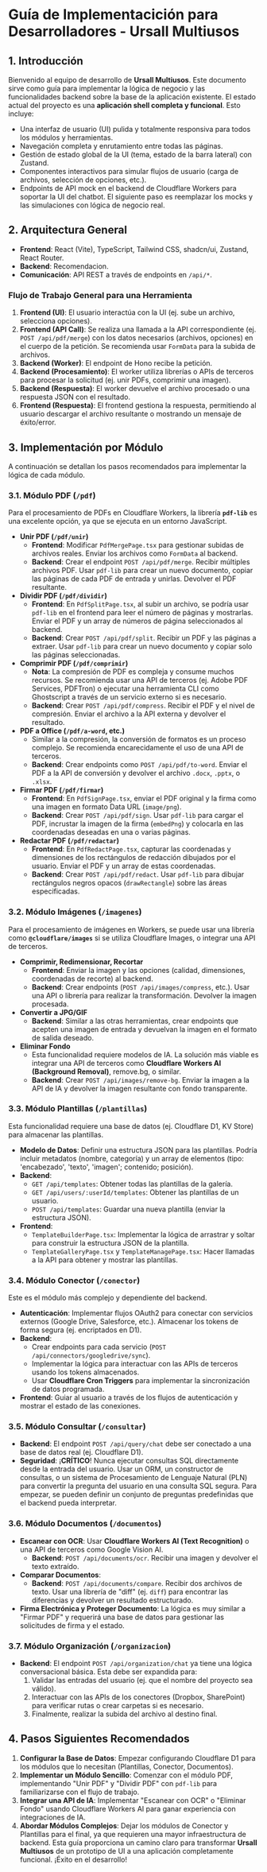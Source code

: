 # Guía de Implementacición para Desarrolladores - Ursall Multiusos
## 1. Introducción
Bienvenido al equipo de desarrollo de **Ursall Multiusos**. Este documento sirve como guía para implementar la lógica de negocio y las funcionalidades backend sobre la base de la aplicación existente.
El estado actual del proyecto es una **aplicación shell completa y funcional**. Esto incluye:
- Una interfaz de usuario (UI) pulida y totalmente responsiva para todos los módulos y herramientas.
- Navegación completa y enrutamiento entre todas las páginas.
- Gestión de estado global de la UI (tema, estado de la barra lateral) con Zustand.
- Componentes interactivos para simular flujos de usuario (carga de archivos, selección de opciones, etc.).
- Endpoints de API mock en el backend de Cloudflare Workers para soportar la UI del chatbot.
El siguiente paso es reemplazar los mocks y las simulaciones con lógica de negocio real.
## 2. Arquitectura General
- **Frontend**: React (Vite), TypeScript, Tailwind CSS, shadcn/ui, Zustand, React Router.
- **Backend**: Recomendacion.
- **Comunicación**: API REST a través de endpoints en `/api/*`.
### Flujo de Trabajo General para una Herramienta
1.  **Frontend (UI)**: El usuario interactúa con la UI (ej. sube un archivo, selecciona opciones).
2.  **Frontend (API Call)**: Se realiza una llamada a la API correspondiente (ej. `POST /api/pdf/merge`) con los datos necesarios (archivos, opciones) en el cuerpo de la petición. Se recomienda usar `FormData` para la subida de archivos.
3.  **Backend (Worker)**: El endpoint de Hono recibe la petición.
4.  **Backend (Procesamiento)**: El worker utiliza librerías o APIs de terceros para procesar la solicitud (ej. unir PDFs, comprimir una imagen).
5.  **Backend (Respuesta)**: El worker devuelve el archivo procesado o una respuesta JSON con el resultado.
6.  **Frontend (Respuesta)**: El frontend gestiona la respuesta, permitiendo al usuario descargar el archivo resultante o mostrando un mensaje de éxito/error.
## 3. Implementación por Módulo
A continuación se detallan los pasos recomendados para implementar la lógica de cada módulo.
### 3.1. Módulo PDF (`/pdf`)
Para el procesamiento de PDFs en Cloudflare Workers, la librería **`pdf-lib`** es una excelente opción, ya que se ejecuta en un entorno JavaScript.
- **Unir PDF (`/pdf/unir`)**
    - **Frontend**: Modificar `PdfMergePage.tsx` para gestionar subidas de archivos reales. Enviar los archivos como `FormData` al backend.
    - **Backend**: Crear el endpoint `POST /api/pdf/merge`. Recibir múltiples archivos PDF. Usar `pdf-lib` para crear un nuevo documento, copiar las páginas de cada PDF de entrada y unirlas. Devolver el PDF resultante.
- **Dividir PDF (`/pdf/dividir`)**
    - **Frontend**: En `PdfSplitPage.tsx`, al subir un archivo, se podría usar `pdf-lib` en el frontend para leer el número de páginas y mostrarlas. Enviar el PDF y un array de números de página seleccionados al backend.
    - **Backend**: Crear `POST /api/pdf/split`. Recibir un PDF y las páginas a extraer. Usar `pdf-lib` para crear un nuevo documento y copiar solo las páginas seleccionadas.
- **Comprimir PDF (`/pdf/comprimir`)**
    - **Nota**: La compresión de PDF es compleja y consume muchos recursos. Se recomienda usar una API de terceros (ej. Adobe PDF Services, PDFTron) o ejecutar una herramienta CLI como Ghostscript a través de un servicio externo si es necesario.
    - **Backend**: Crear `POST /api/pdf/compress`. Recibir el PDF y el nivel de compresión. Enviar el archivo a la API externa y devolver el resultado.
- **PDF a Office (`/pdf/a-word`, etc.)**
    - Similar a la compresión, la conversión de formatos es un proceso complejo. Se recomienda encarecidamente el uso de una API de terceros.
    - **Backend**: Crear endpoints como `POST /api/pdf/to-word`. Enviar el PDF a la API de conversión y devolver el archivo `.docx`, `.pptx`, o `.xlsx`.
- **Firmar PDF (`/pdf/firmar`)**
    - **Frontend**: En `PdfSignPage.tsx`, enviar el PDF original y la firma como una imagen en formato Data URL (`image/png`).
    - **Backend**: Crear `POST /api/pdf/sign`. Usar `pdf-lib` para cargar el PDF, incrustar la imagen de la firma (`embedPng`) y colocarla en las coordenadas deseadas en una o varias páginas.
- **Redactar PDF (`/pdf/redactar`)**
    - **Frontend**: En `PdfRedactPage.tsx`, capturar las coordenadas y dimensiones de los rectángulos de redacción dibujados por el usuario. Enviar el PDF y un array de estas coordenadas.
    - **Backend**: Crear `POST /api/pdf/redact`. Usar `pdf-lib` para dibujar rectángulos negros opacos (`drawRectangle`) sobre las áreas especificadas.
### 3.2. Módulo Imágenes (`/imagenes`)
Para el procesamiento de imágenes en Workers, se puede usar una librería como **`@cloudflare/images`** si se utiliza Cloudflare Images, o integrar una API de terceros.
- **Comprimir, Redimensionar, Recortar**
    - **Frontend**: Enviar la imagen y las opciones (calidad, dimensiones, coordenadas de recorte) al backend.
    - **Backend**: Crear endpoints (`POST /api/images/compress`, etc.). Usar una API o librería para realizar la transformación. Devolver la imagen procesada.
- **Convertir a JPG/GIF**
    - **Backend**: Similar a las otras herramientas, crear endpoints que acepten una imagen de entrada y devuelvan la imagen en el formato de salida deseado.
- **Eliminar Fondo**
    - Esta funcionalidad requiere modelos de IA. La solución más viable es integrar una API de terceros como **Cloudflare Workers AI (Background Removal)**, remove.bg, o similar.
    - **Backend**: Crear `POST /api/images/remove-bg`. Enviar la imagen a la API de IA y devolver la imagen resultante con fondo transparente.
### 3.3. Módulo Plantillas (`/plantillas`)
Esta funcionalidad requiere una base de datos (ej. Cloudflare D1, KV Store) para almacenar las plantillas.
- **Modelo de Datos**: Definir una estructura JSON para las plantillas. Podría incluir metadatos (nombre, categoría) y un array de elementos (tipo: 'encabezado', 'texto', 'imagen'; contenido; posición).
- **Backend**:
    - `GET /api/templates`: Obtener todas las plantillas de la galería.
    - `GET /api/users/:userId/templates`: Obtener las plantillas de un usuario.
    - `POST /api/templates`: Guardar una nueva plantilla (enviar la estructura JSON).
- **Frontend**:
    - `TemplateBuilderPage.tsx`: Implementar la lógica de arrastrar y soltar para construir la estructura JSON de la plantilla.
    - `TemplateGalleryPage.tsx` y `TemplateManagePage.tsx`: Hacer llamadas a la API para obtener y mostrar las plantillas.
### 3.4. Módulo Conector (`/conector`)
Este es el módulo más complejo y dependiente del backend.
- **Autenticación**: Implementar flujos OAuth2 para conectar con servicios externos (Google Drive, Salesforce, etc.). Almacenar los tokens de forma segura (ej. encriptados en D1).
- **Backend**:
    - Crear endpoints para cada servicio (`POST /api/connectors/googledrive/sync`).
    - Implementar la lógica para interactuar con las APIs de terceros usando los tokens almacenados.
    - Usar **Cloudflare Cron Triggers** para implementar la sincronización de datos programada.
- **Frontend**: Guiar al usuario a través de los flujos de autenticación y mostrar el estado de las conexiones.
### 3.5. Módulo Consultar (`/consultar`)
- **Backend**: El endpoint `POST /api/query/chat` debe ser conectado a una base de datos real (ej. Cloudflare D1).
- **Seguridad**: ¡**CRÍTICO**! Nunca ejecutar consultas SQL directamente desde la entrada del usuario. Usar un ORM, un constructor de consultas, o un sistema de Procesamiento de Lenguaje Natural (PLN) para convertir la pregunta del usuario en una consulta SQL segura. Para empezar, se pueden definir un conjunto de preguntas predefinidas que el backend pueda interpretar.
### 3.6. Módulo Documentos (`/documentos`)
- **Escanear con OCR**: Usar **Cloudflare Workers AI (Text Recognition)** o una API de terceros como Google Vision AI.
    - **Backend**: `POST /api/documents/ocr`. Recibir una imagen y devolver el texto extraído.
- **Comparar Documentos**:
    - **Backend**: `POST /api/documents/compare`. Recibir dos archivos de texto. Usar una librería de "diff" (ej. `diff`) para encontrar las diferencias y devolver un resultado estructurado.
- **Firma Electrónica y Proteger Documento**: La lógica es muy similar a "Firmar PDF" y requerirá una base de datos para gestionar las solicitudes de firma y el estado.
### 3.7. Módulo Organización (`/organizacion`)
- **Backend**: El endpoint `POST /api/organization/chat` ya tiene una lógica conversacional básica. Esta debe ser expandida para:
    1.  Validar las entradas del usuario (ej. que el nombre del proyecto sea válido).
    2.  Interactuar con las APIs de los conectores (Dropbox, SharePoint) para verificar rutas o crear carpetas si es necesario.
    3.  Finalmente, realizar la subida del archivo al destino final.
## 4. Pasos Siguientes Recomendados
1.  **Configurar la Base de Datos**: Empezar configurando Cloudflare D1 para los módulos que lo necesitan (Plantillas, Conector, Documentos).
2.  **Implementar un Módulo Sencillo**: Comenzar con el módulo PDF, implementando "Unir PDF" y "Dividir PDF" con `pdf-lib` para familiarizarse con el flujo de trabajo.
3.  **Integrar una API de IA**: Implementar "Escanear con OCR" o "Eliminar Fondo" usando Cloudflare Workers AI para ganar experiencia con integraciones de IA.
4.  **Abordar Módulos Complejos**: Dejar los módulos de Conector y Plantillas para el final, ya que requieren una mayor infraestructura de backend.
Esta guía proporciona un camino claro para transformar **Ursall Multiusos** de un prototipo de UI a una aplicación completamente funcional. ¡Éxito en el desarrollo!
